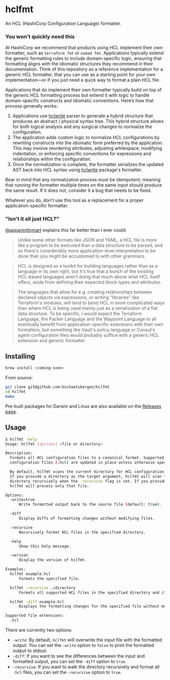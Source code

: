 # hclfmt

An HCL (HashiCorp Configuration Language) formatter.

### You won't quickly need this
At HashiCorp we recommend that products using HCL implement their own formatter, such as `terraform fmt` or `nomad fmt`. Applications typically extend the generic formatting rules to include domain-specific logic, ensuring that formatting aligns with the idiomatic structures they recommend in their documentation. Think of this repository as a reference implementation for a generic HCL formatter, that you can use as a starting point for your own implementation—or if you just need a quick way to format a plain HCL file.

Applications that do implement their own formatter typically build on top of the generic HCL formatting process but extend it with logic to handle domain-specific constructs and idiomatic conventions. Here’s how that process generally works:

1. Applications use [hclwrite](https://pkg.go.dev/github.com/hashicorp/hcl/v2/hclwrite) parser to generate a hybrid structure that produces an abstract / physical syntax tree. This hybrid structure allows for both logical analysis and any surgical changes to normalize the configuration.
2. The application adds custom logic to normalize HCL configurations by rewriting constructs into the idiomatic form preferred by the application. This may involve reordering attributes, adjusting whitespace, modifying indentation, or enforcing specific conventions for expressions and relationships within the configuration.
3. Once the normalization is complete, the formatter serializes the updated AST back into HCL syntax using [hclwrite](https://pkg.go.dev/github.com/hashicorp/hcl/v2/hclwrite) package's formatter.

Bear in mind that any normalization process must be idempotent, meaning that running the formatter multiple times on the same input should produce the same result. If it does not, consider it a bug that needs to be fixed.

Whatever you do, don’t use this tool as a replacement for a proper application-specific formatter.

### "Isn't it all just HCL?"
[@apparentlymart](https://github.com/apparentlymart) explains this far better than I ever could:
> Unlike some other formats like JSON and YAML, a HCL file is more like a program to be executed than a data structure to be parsed, and so there's considerably more application-level interpretation to be done than you might be accustomed to with other grammars.

> HCL is designed as a toolkit for building languages rather than as a language in its own right, but it's true that a bunch of the existing HCL-based languages aren't doing that much above what HCL itself offers, aside from defining their expected block types and attributes.

> The languages that allow for e.g. creating relationships between declared objects via expressions, or writing "libraries" like Terraform's modules, will tend to bend HCL in more complicated ways than where HCL is being used mainly just as a serialization of a flat data structure. To be specific, I would expect the Terraform Language, the Packer Language and the Waypoint Language to all eventually benefit from application-specific extensions with their own formatters, but something like Vault's policy language or Consul's agent configuration files would probably suffice with a generic HCL extension and generic formatter.

## Installing

```sh
brew install <coming-soon>
```

From source:
```sh
git clone git@github.com:bschaatsbergen/hclfmt
cd hclfmt
make
```

Pre-built packages for Darwin and Linux are also available on the [Releases page](https://github.com/bschaatsbergen/hclfmt/releases).

## Usage

```sh
$ hclfmt -help
Usage: hclfmt [options] <file or directory>

Description:
  Formats all HCL configuration files to a canonical format. Supported
  configuration files (.hcl) are updated in place unless otherwise specified.

  By default, hclfmt scans the current directory for HCL configuration files.
  If you provide a directory as the target argument, hclfmt will scan that
  directory recursively when the -recursive flag is set. If you provide a file,
  hclfmt will process only that file.

Options:
  -write=true
      Write formatted output back to the source file (default: true).

  -diff
      Display diffs of formatting changes without modifying files.

  -recursive
      Recursively format HCL files in the specified directory.

  -help
      Show this help message.

  -version
      Display the version of hclfmt.

Examples:
  hclfmt example.hcl
      Formats the specified file.

  hclfmt -recursive ./directory
      Formats all supported HCL files in the specified directory and its subdirectories.

  hclfmt -diff example.hcl
      Displays the formatting changes for the specified file without modifying it.

Supported file extensions:
  .hcl
```

There are currently two options:

- `-write`: By default, `hclfmt` will overwrite the input file with the formatted output. You can set the `-write` option to `false` to print the formatted output to stdout.
- `-diff`: If you want to see the differences between the input and formatted output, you can set the `-diff` option to `true`.
- `-recursive`: If you want to walk the directory recursively and format all `.hcl` files, you can set the `-recursive` option to `true`.
